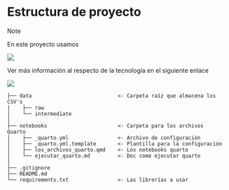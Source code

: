 # Estructura de proyecto

> [!NOTE] 
> En este proyecto usamos
> 
> [![](https://img.shields.io/badge/Quarto-00BFAE?style=for-the-badge&logo=quarto&logoColor=white)](https://quarto.org)
>
> Ver más información al respecto de la tecnología en el siguiente enlace
> 
> [![](https://img.shields.io/badge/en__coders-Jupyter%20Notebooks%20en%20el%20ambiente%20laboral%3A%20Herramienta%20o%20trampa-critical?style=for-the-badge&logo=youtube)](https://www.youtube.com/watch?v=nwxCpYuZGCE)

```
├── data                            <- Carpeta raíz que almacena los CSV's
|    ├── raw
│    └── intermediate
│
├── notebooks                       <- Carpeta para los archivos Quarto
│    ├── _quarto.yml                <- Archivo de configuración
│    ├── _quarto.yml.template       <- Plantilla para la configuración
│    ├── los_archivos_quarto.qmd    <- Los notebooks quarto
│    └── ejecutar_quarto.md         <- Doc como ejecutar quarto
│
├── .gitignore
├── README.md
└── requirements.txt                <- Las librerías a usar
```
